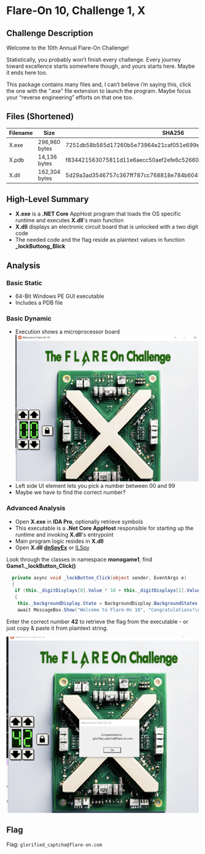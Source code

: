 # Flare-On 10, Challenge 1, X

## Challenge Description

Welcome to the 10th Annual Flare-On Challenge!

Statistically, you probably won’t finish every challenge. Every journey toward excellence starts somewhere though, and yours starts here. Maybe it ends here too.

This package contains many files and, I can’t believe i’m saying this, click the one with the “.exe” file extension to launch the program. Maybe focus your “reverse engineering” efforts on that one too.

## Files (Shortened)

Filename | Size | SHA256
--- | --- | ---
X.exe | 296,960 bytes | 7251db58b565d17260b5e73964e21caf051e699e4096a1064d01c67cd780155d
X.pdb | 14,136 bytes | f834421563075811d11e6aecc50aef2efe6c52660ce66a1014b09865ff7af60d
X.dll | 162,304 bytes | 5d29a3ad3546757c367ff787cc768818e784b6045d1eabde8c53d08a3f79bfe5

## High-Level Summary

- **X.exe** is a **.NET Core** AppHost program that loads the OS specific runtime and executes **X.dll**'s main function
- **X.dll** displays an electronic circuit board that is unlocked with a two digit code
- The needed code and the flag reside as plaintext values in function **_lockButtong_Blick**

## Analysis

### Basic Static

- 64-Bit Windows PE GUI executable
- Includes a PDB file

### Basic Dynamic

- Execution shows a microprocessor board
![Initial run](./pics/01_start.png)
- Left side UI element lets you pick a number between 00 and 99
- Maybe we have to find the correct number?

### Advanced Analysis

- Open **X.exe** in **IDA Pro**, optionally retrieve symbols
- This executable is a **.Net Core** **AppHost** responsible for starting up the runtime and invoking **X.dll**'s entrypoint
- Main program logic resides in **X.dll**
- Open **X.dll** [**dnSpyEx**](https://github.com/dnSpyEx/dnSpy) or [ILSpy](https://github.com/icsharpcode/ILSpy)

Look through the classes in namespace **monogame1**, find **Game1._lockButton_Click()**

```c#
  private async void _lockButton_Click(object sender, EventArgs e)
  {
   if (this._digitDisplays[0].Value * 10 + this._digitDisplays[1].Value == 42)
   {
    this._backgroundDisplay.State = BackgroundDisplay.BackgroundStates.Success;
    await MessageBox.Show("Welcome to Flare-On 10", "Congratulations!\n glorified_captcha@flare-on.com", new string[] { "Ok" });
```

Enter the correct number **42** to retrieve the flag from the executable - or just copy & paste it from plaintext string.

![Enter correct number and get the flag](./pics/02_flag.png)

## Flag

Flag: `glorified_captcha@flare-on.com`
